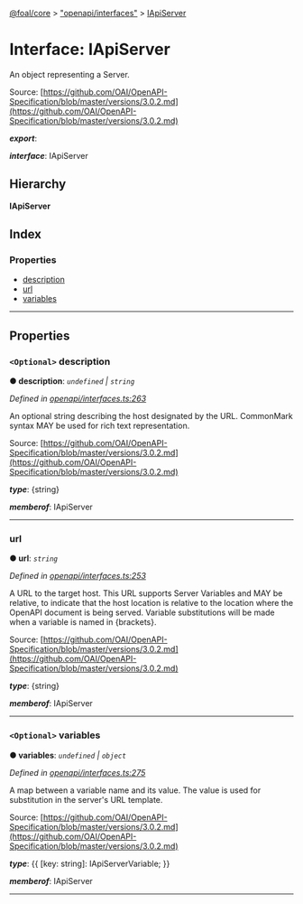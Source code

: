 [@foal/core](../README.md) > ["openapi/interfaces"](../modules/_openapi_interfaces_.md) > [IApiServer](../interfaces/_openapi_interfaces_.iapiserver.md)

# Interface: IApiServer

An object representing a Server.

Source: [https://github.com/OAI/OpenAPI-Specification/blob/master/versions/3.0.2.md](https://github.com/OAI/OpenAPI-Specification/blob/master/versions/3.0.2.md)

*__export__*: 

*__interface__*: IApiServer

## Hierarchy

**IApiServer**

## Index

### Properties

* [description](_openapi_interfaces_.iapiserver.md#description)
* [url](_openapi_interfaces_.iapiserver.md#url)
* [variables](_openapi_interfaces_.iapiserver.md#variables)

---

## Properties

<a id="description"></a>

### `<Optional>` description

**● description**: *`undefined` \| `string`*

*Defined in [openapi/interfaces.ts:263](https://github.com/FoalTS/foal/blob/538afb23/packages/core/src/openapi/interfaces.ts#L263)*

An optional string describing the host designated by the URL. CommonMark syntax MAY be used for rich text representation.

Source: [https://github.com/OAI/OpenAPI-Specification/blob/master/versions/3.0.2.md](https://github.com/OAI/OpenAPI-Specification/blob/master/versions/3.0.2.md)

*__type__*: {string}

*__memberof__*: IApiServer

___
<a id="url"></a>

###  url

**● url**: *`string`*

*Defined in [openapi/interfaces.ts:253](https://github.com/FoalTS/foal/blob/538afb23/packages/core/src/openapi/interfaces.ts#L253)*

A URL to the target host. This URL supports Server Variables and MAY be relative, to indicate that the host location is relative to the location where the OpenAPI document is being served. Variable substitutions will be made when a variable is named in {brackets}.

Source: [https://github.com/OAI/OpenAPI-Specification/blob/master/versions/3.0.2.md](https://github.com/OAI/OpenAPI-Specification/blob/master/versions/3.0.2.md)

*__type__*: {string}

*__memberof__*: IApiServer

___
<a id="variables"></a>

### `<Optional>` variables

**● variables**: *`undefined` \| `object`*

*Defined in [openapi/interfaces.ts:275](https://github.com/FoalTS/foal/blob/538afb23/packages/core/src/openapi/interfaces.ts#L275)*

A map between a variable name and its value. The value is used for substitution in the server's URL template.

Source: [https://github.com/OAI/OpenAPI-Specification/blob/master/versions/3.0.2.md](https://github.com/OAI/OpenAPI-Specification/blob/master/versions/3.0.2.md)

*__type__*: {{ \[key: string\]: IApiServerVariable; }}

*__memberof__*: IApiServer

___

